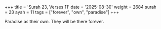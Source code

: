 +++
title = 'Surah 23, Verses 11'
date = '2025-08-30'
weight = 2684
surah = 23
ayah = 11
tags = ["forever", "own", "paradise"]
+++

Paradise as their own. They will be there forever.